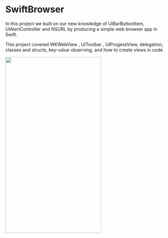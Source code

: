 # SwiftBrowser

In this project we built on our new knowledge of UIBarButtonItem, UIAlertController and NSURL by producing a simple web browser app in Swift.

This project covered WKWebView , UIToolbar , UIProgessView, delegation, classes and structs, key-value observing, and how to create views in code

<img src="https://user-images.githubusercontent.com/87249316/224820253-907ec395-3658-40a1-ad38-8c741ac86ef8.png" width="300" height="550">
